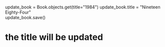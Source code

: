 update_book = Book.objects.get(title="1984")
update_book.title = "Nineteen Eighty-Four"  
update_book.save()

# the title will be updated
